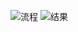 ![流程](https://github.com/user-attachments/assets/3af93464-907c-477c-a18d-683fa4fa65e6)
![结果](https://github.com/user-attachments/assets/b6194637-3826-4876-9798-39cc778cb821)
